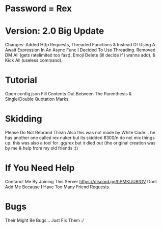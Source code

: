 # Password = Rex
# Version: 2.0 Big Update
Changes:
Added Http Requests, Threaded Functions & Instead Of Using A Await Expression In An Async Func I Decided To Use Threading.
Removed DM All (gets ratelimited too fast), Emoji Delete (ill decide if i wanna add), & Kick All (useless command).

# Tutorial

Open config.json
Fill Contents Out Between The Parenthesis & Single/Double Quotation Marks.

# Skidding

Please Do Not Rebrand This\n Also this was not made by White Code...
he has another one called rex nuker but its skidded 8300/n do not mix things up.
this was also a tool for .gg/rex but it died out
(the original creation was by me & help from my old friends :))

# If You Need Help

Contanct Me By Joining This Server
https://discord.gg/hPMKUUBfGV
Dont Add Me Because I Have Too Many Friend Requests.

# Bugs

Their Might Be Bugs... Just Fix Them :/